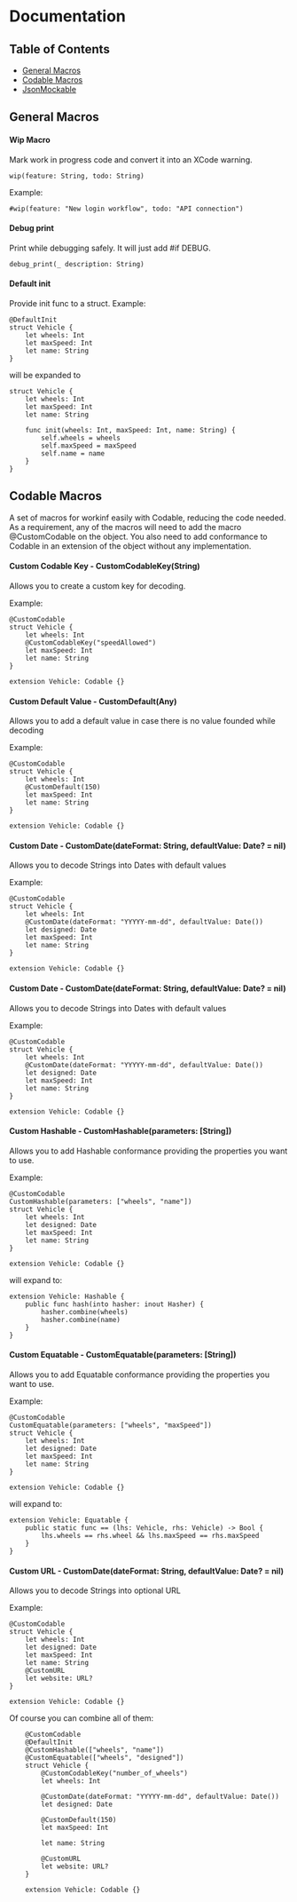 # Documentation

## Table of Contents
  - [General Macros](#general-macros)
  - [Codable Macros](#codable-macros)
  - [JsonMockable](/Documentation/JsonMockable/README.md)

## General Macros

#### Wip Macro
Mark work in progress code and convert it into an XCode warning.

    wip(feature: String, todo: String)

Example:

    #wip(feature: "New login workflow", todo: "API connection")

 
#### Debug print
Print while debugging safely. It will just add #if DEBUG.

    debug_print(_ description: String)


#### Default init
Provide init func to a struct.
Example:

    @DefaultInit
    struct Vehicle {
        let wheels: Int
        let maxSpeed: Int
        let name: String
    }

will be expanded to

    struct Vehicle {
        let wheels: Int
        let maxSpeed: Int
        let name: String
        
        func init(wheels: Int, maxSpeed: Int, name: String) {
            self.wheels = wheels
            self.maxSpeed = maxSpeed
            self.name = name
        }
    }

## Codable Macros
A set of macros for workinf easily with Codable, reducing the code needed.
As a requirement, any of the macros will need to add the macro @CustomCodable on the object.
You also need to add conformance to Codable in an extension of the object without any implementation.

#### Custom Codable Key - CustomCodableKey(String)
Allows you to create a custom key for decoding. 

Example:

    @CustomCodable
    struct Vehicle {
        let wheels: Int
        @CustomCodableKey("speedAllowed")
        let maxSpeed: Int
        let name: String
    }
    
    extension Vehicle: Codable {}

#### Custom Default Value - CustomDefault(Any)
Allows you to add a default value in case there is no value founded while decoding

Example:

    @CustomCodable
    struct Vehicle {
        let wheels: Int
        @CustomDefault(150)
        let maxSpeed: Int
        let name: String
    }
    
    extension Vehicle: Codable {}

#### Custom Date - CustomDate(dateFormat: String, defaultValue: Date? = nil)
Allows you to decode Strings into Dates with default values

Example:

    @CustomCodable
    struct Vehicle {
        let wheels: Int
        @CustomDate(dateFormat: "YYYYY-mm-dd", defaultValue: Date())
        let designed: Date
        let maxSpeed: Int
        let name: String
    }
    
    extension Vehicle: Codable {}

#### Custom Date - CustomDate(dateFormat: String, defaultValue: Date? = nil)
Allows you to decode Strings into Dates with default values

Example:

    @CustomCodable
    struct Vehicle {
        let wheels: Int
        @CustomDate(dateFormat: "YYYYY-mm-dd", defaultValue: Date())
        let designed: Date
        let maxSpeed: Int
        let name: String
    }
    
    extension Vehicle: Codable {}

#### Custom Hashable - CustomHashable(parameters: [String])
Allows you to add Hashable conformance providing the properties you want to use.

Example:

    @CustomCodable
    CustomHashable(parameters: ["wheels", "name"])
    struct Vehicle {
        let wheels: Int
        let designed: Date
        let maxSpeed: Int
        let name: String
    }
    
    extension Vehicle: Codable {}

will expand to:

    extension Vehicle: Hashable {
        public func hash(into hasher: inout Hasher) {
            hasher.combine(wheels)
            hasher.combine(name)
        }
    }

#### Custom Equatable - CustomEquatable(parameters: [String])
Allows you to add Equatable conformance providing the properties you want to use.

Example:

    @CustomCodable
    CustomEquatable(parameters: ["wheels", "maxSpeed"])
    struct Vehicle {
        let wheels: Int
        let designed: Date
        let maxSpeed: Int
        let name: String
    }
    
    extension Vehicle: Codable {}

will expand to:

    extension Vehicle: Equatable {
        public static func == (lhs: Vehicle, rhs: Vehicle) -> Bool {
            lhs.wheels == rhs.wheel && lhs.maxSpeed == rhs.maxSpeed
        }
    }

#### Custom URL - CustomDate(dateFormat: String, defaultValue: Date? = nil)
Allows you to decode Strings into optional URL

Example:

    @CustomCodable
    struct Vehicle {
        let wheels: Int
        let designed: Date
        let maxSpeed: Int
        let name: String
        @CustomURL
        let website: URL?
    }
    
    extension Vehicle: Codable {}

Of course you can combine all of them:

	    @CustomCodable
	    @DefaultInit
	    @CustomHashable(["wheels", "name"])
	    @CustomEquatable(["wheels", "designed"])
        struct Vehicle {
			@CustomCodableKey("number_of_wheels")
            let wheels: Int
            
            @CustomDate(dateFormat: "YYYYY-mm-dd", defaultValue: Date())
            let designed: Date
            
            @CustomDefault(150)
            let maxSpeed: Int
            
            let name: String
            
            @CustomURL
            let website: URL?
        }
        
        extension Vehicle: Codable {}
